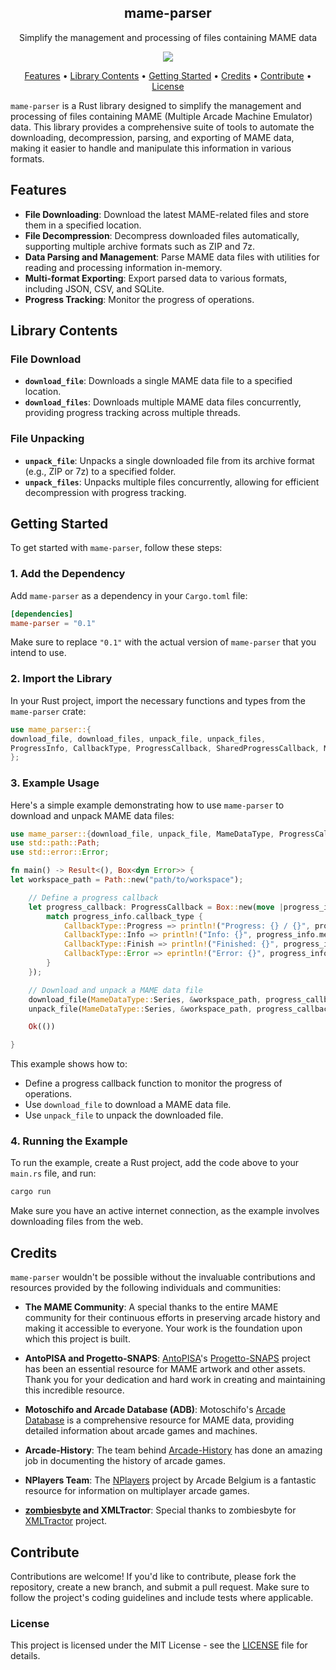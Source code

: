 <h2 align="center">mame-parser</h2>

<p align="center">Simplify the management and processing of files containing MAME data</p>

<p align="center">
<img src="https://github.com/retro-arcade-games/mame-parser/actions/workflows/format-and-test.yml/badge.svg" />
</p>

<p align="center">
  <a href="#features">Features</a> •
  <a href="#library-contents">Library Contents</a> •
  <a href="#getting-started">Getting Started</a> •
  <a href="#credits">Credits</a> •
  <a href="#contribute">Contribute</a> •
  <a href="#license">License</a>
</p>

`mame-parser` is a Rust library designed to simplify the management and processing of files containing MAME (Multiple Arcade Machine Emulator) data. This library provides a comprehensive suite of tools to automate the downloading, decompression, parsing, and exporting of MAME data, making it easier to handle and manipulate this information in various formats.

## Features

- **File Downloading**: Download the latest MAME-related files and store them in a specified location.
- **File Decompression**: Decompress downloaded files automatically, supporting multiple archive formats such as ZIP and 7z.
- **Data Parsing and Management**: Parse MAME data files with utilities for reading and processing information in-memory.
- **Multi-format Exporting**: Export parsed data to various formats, including JSON, CSV, and SQLite.
- **Progress Tracking**: Monitor the progress of operations.

## Library Contents

### File Download

- **`download_file`**: Downloads a single MAME data file to a specified location.
- **`download_files`**: Downloads multiple MAME data files concurrently, providing progress tracking across multiple threads.

### File Unpacking

- **`unpack_file`**: Unpacks a single downloaded file from its archive format (e.g., ZIP or 7z) to a specified folder.
- **`unpack_files`**: Unpacks multiple files concurrently, allowing for efficient decompression with progress tracking.

## Getting Started

To get started with `mame-parser`, follow these steps:

### 1. Add the Dependency

Add `mame-parser` as a dependency in your `Cargo.toml` file:

```toml
[dependencies]
mame-parser = "0.1"
```

Make sure to replace `"0.1"` with the actual version of `mame-parser` that you intend to use.

### 2. Import the Library

In your Rust project, import the necessary functions and types from the `mame-parser` crate:

```rust
use mame_parser::{
download_file, download_files, unpack_file, unpack_files,
ProgressInfo, CallbackType, ProgressCallback, SharedProgressCallback, MameDataType,
};
```

### 3. Example Usage

Here's a simple example demonstrating how to use `mame-parser` to download and unpack MAME data files:

```rust
use mame_parser::{download_file, unpack_file, MameDataType, ProgressCallback, ProgressInfo, CallbackType};
use std::path::Path;
use std::error::Error;

fn main() -> Result<(), Box<dyn Error>> {
let workspace_path = Path::new("path/to/workspace");

    // Define a progress callback
    let progress_callback: ProgressCallback = Box::new(move |progress_info: ProgressInfo| {
        match progress_info.callback_type {
            CallbackType::Progress => println!("Progress: {} / {}", progress_info.progress, progress_info.total),
            CallbackType::Info => println!("Info: {}", progress_info.message),
            CallbackType::Finish => println!("Finished: {}", progress_info.message),
            CallbackType::Error => eprintln!("Error: {}", progress_info.message),
        }
    });

    // Download and unpack a MAME data file
    download_file(MameDataType::Series, &workspace_path, progress_callback.clone())?;
    unpack_file(MameDataType::Series, &workspace_path, progress_callback)?;

    Ok(())

}
```

This example shows how to:

- Define a progress callback function to monitor the progress of operations.
- Use `download_file` to download a MAME data file.
- Use `unpack_file` to unpack the downloaded file.

### 4. Running the Example

To run the example, create a Rust project, add the code above to your `main.rs` file, and run:

```bash
cargo run
```

Make sure you have an active internet connection, as the example involves downloading files from the web.

## Credits

`mame-parser` wouldn't be possible without the invaluable contributions and resources provided by the following individuals and communities:

- **The MAME Community**: A special thanks to the entire MAME community for their continuous efforts in preserving arcade history and making it accessible to everyone. Your work is the foundation upon which this project is built.

- **AntoPISA and Progetto-SNAPS**: [AntoPISA](https://github.com/AntoPISA)'s [Progetto-SNAPS](https://www.progettosnaps.net) project has been an essential resource for MAME artwork and other assets. Thank you for your dedication and hard work in creating and maintaining this incredible resource.

- **Motoschifo and Arcade Database (ADB)**: Motoschifo's [Arcade Database](http://adb.arcadeitalia.net) is a comprehensive resource for MAME data, providing detailed information about arcade games and machines.

- **Arcade-History**: The team behind [Arcade-History](https://www.arcade-history.com) has done an amazing job in documenting the history of arcade games.

- **NPlayers Team**: The [NPlayers](https://nplayers.arcadebelgium.be) project by Arcade Belgium is a fantastic resource for information on multiplayer arcade games.

- **[zombiesbyte](https://github.com/zombiesbyte) and XMLTractor**: Special thanks to zombiesbyte for [XMLTractor](https://github.com/zombiesbyte/xmltractor) project.

## Contribute

Contributions are welcome! If you'd like to contribute, please fork the repository, create a new branch, and submit a pull request. Make sure to follow the project's coding guidelines and include tests where applicable.

### License

This project is licensed under the MIT License - see the [LICENSE](LICENSE) file for details.
